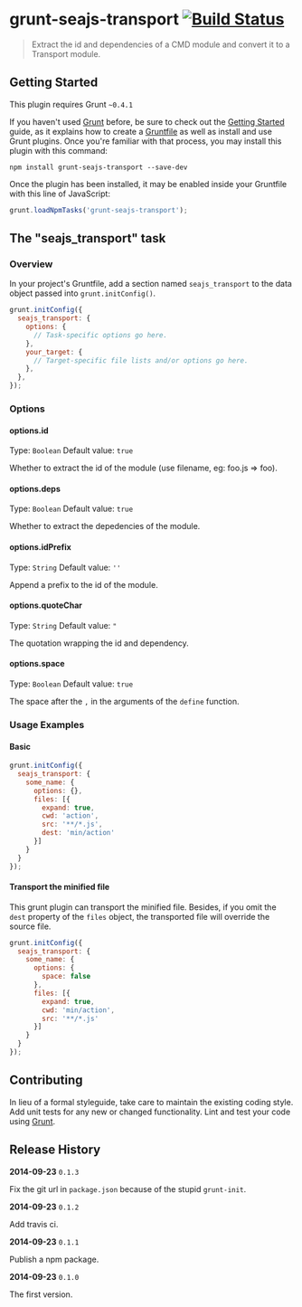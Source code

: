 # grunt-seajs-transport [![Build Status](https://travis-ci.org/Alex1990/grunt-seajs-transport.svg)](https://travis-ci.org/Alex1990/grunt-seajs-transport)

> Extract the id and dependencies of a CMD module and convert it to a Transport module.

## Getting Started
This plugin requires Grunt `~0.4.1`

If you haven't used [Grunt](http://gruntjs.com/) before, be sure to check out the [Getting Started](http://gruntjs.com/getting-started) guide, as it explains how to create a [Gruntfile](http://gruntjs.com/sample-gruntfile) as well as install and use Grunt plugins. Once you're familiar with that process, you may install this plugin with this command:

```shell
npm install grunt-seajs-transport --save-dev
```

Once the plugin has been installed, it may be enabled inside your Gruntfile with this line of JavaScript:

```js
grunt.loadNpmTasks('grunt-seajs-transport');
```

## The "seajs_transport" task

### Overview
In your project's Gruntfile, add a section named `seajs_transport` to the data object passed into `grunt.initConfig()`.

```js
grunt.initConfig({
  seajs_transport: {
    options: {
      // Task-specific options go here.
    },
    your_target: {
      // Target-specific file lists and/or options go here.
    },
  },
});
```

### Options

#### options.id
Type: `Boolean`
Default value: `true`

Whether to extract the id of the module (use filename, eg: foo.js => foo).

#### options.deps
Type: `Boolean`
Default value: `true`

Whether to extract the depedencies of the module.

#### options.idPrefix
Type: `String`
Default value: `''`

Append a prefix to the id of the module.

#### options.quoteChar
Type: `String`
Default value: `"`

The quotation wrapping the id and dependency.

#### options.space
Type: `Boolean`
Default value: `true`

The space after the `,` in the arguments of the `define` function.

### Usage Examples

#### Basic

```js
grunt.initConfig({
  seajs_transport: {
    some_name: {
      options: {},
      files: [{
        expand: true,
        cwd: 'action',
        src: '**/*.js',
        dest: 'min/action'
      }]
    }
  }
});
```

#### Transport the minified file

This grunt plugin can transport the minified file. 
Besides, if you omit the `dest` property of the `files` object, 
the transported file will override the source file.

```js
grunt.initConfig({
  seajs_transport: {
    some_name: {
      options: {
        space: false
      },
      files: [{
        expand: true,
        cwd: 'min/action',
        src: '**/*.js'
      }]
    }
  }
});
```

## Contributing
In lieu of a formal styleguide, take care to maintain the existing coding style. Add unit tests for any new or changed functionality. Lint and test your code using [Grunt](http://gruntjs.com/).

## Release History

**2014-09-23** `0.1.3`

Fix the git url in `package.json` because of the stupid `grunt-init`.

**2014-09-23** `0.1.2`

Add travis ci.

**2014-09-23** `0.1.1`

Publish a npm package.

**2014-09-23** `0.1.0`

The first version.
